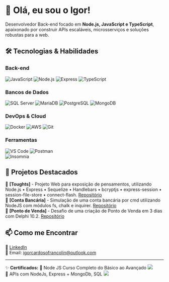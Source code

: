 # 👋 Olá, eu sou o Igor!  

Desenvolvedor Back-end focado em **Node.js, JavaScript e TypeScript**, apaixonado por construir APIs escaláveis, microsserviços e soluções robustas para a web.  

## 🛠️ Tecnologias & Habilidades  

### Back-end  
![JavaScript](https://img.shields.io/badge/JavaScript-F7DF1E?style=for-the-badge&logo=javascript&logoColor=black)
![Node.js](https://img.shields.io/badge/Node.js-43853D?style=for-the-badge&logo=node.js&logoColor=white)
![Express](https://img.shields.io/badge/Express.js-404D59?style=for-the-badge)
![TypeScript](https://img.shields.io/badge/TypeScript-007ACC?style=for-the-badge&logo=typescript&logoColor=white)

### Bancos de Dados  
![SQL Server](https://img.shields.io/badge/Microsoft_SQL_Server-CC2927?style=for-the-badge&logo=microsoft-sql-server&logoColor=white)
![MariaDB](https://img.shields.io/badge/MariaDB-003545?style=for-the-badge&logo=mariadb&logoColor=white)
![PostgreSQL](https://img.shields.io/badge/PostgreSQL-316192?style=for-the-badge&logo=postgresql&logoColor=white)
![MongoDB](https://img.shields.io/badge/MongoDB-4EA94B?style=for-the-badge&logo=mongodb&logoColor=white) 

### DevOps & Cloud  
![Docker](https://img.shields.io/badge/Docker-2496ED?style=for-the-badge&logo=docker&logoColor=white)
![AWS](https://img.shields.io/badge/AWS-232F3E?style=for-the-badge&logo=amazon-aws&logoColor=white)
![Git](https://img.shields.io/badge/Git-F05032?style=for-the-badge&logo=git&logoColor=white)  

### Ferramentas  
![VS Code](https://img.shields.io/badge/VS_Code-007ACC?style=for-the-badge&logo=visual-studio-code&logoColor=white)
![Postman](https://img.shields.io/badge/Postman-FF6C37?style=for-the-badge&logo=postman&logoColor=white)  
![Insomnia](https://img.shields.io/badge/Insomnia-DC382D?style=for-the-badge&logo=insomnia&logoColor=white)  

## 📌 Projetos Destacados  

🔹 **[Toughts]** - Projeto Web para exposição de pensamentos, utilizando Node.js • Express • Sequelize • Handlebars • bcryptjs • express-session • session-file-store • connect-flash. [Repositório](https://github.com/Igorcard/Toughts)  
🔹 **[Conta Bancária]** - Simulação de uma conta bancária por cmd utilizando NodeJS com módulos fs, chalk e inquirer. [Repositório](https://github.com/Igorcard/ContaBancaria)  
🔹 **[Ponto de Venda]** - Desafio de uma criação de Ponto de Venda em 3 dias com Delphi 10.2. [Repositório](https://github.com/Igorcard/PontoDeVenda)  

## 📫 Como me Encontrar  

💼 [LinkedIn](https://www.linkedin.com/in/igor-cardoso-francolin/)  
📧 Email: igorcardosofrancolin@outlook.com  

---  

✨ **Certificados:**
🔹 Node JS Curso Completo do Básico ao Avançado ![](https://img.shields.io/badge/-Udemy-8257E5?style=for-the-badge&logo=&logoColor=white)  
🔹 APIs com NodeJs, Express + MongoDb, SQL ![](https://img.shields.io/badge/-Udemy-8257E5?style=for-the-badge&logo=&logoColor=white)  
